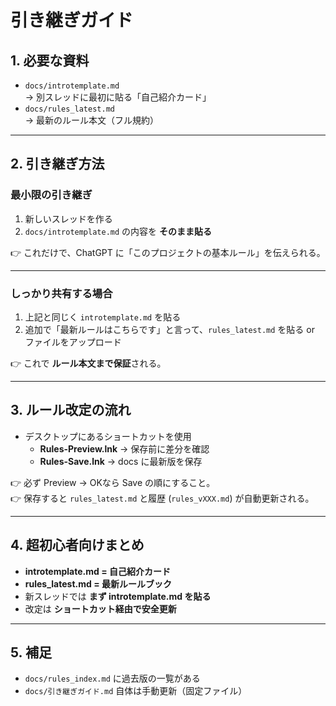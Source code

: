 # 引き継ぎガイド

## 1. 必要な資料
- `docs/introtemplate.md`  
  → 別スレッドに最初に貼る「自己紹介カード」  
- `docs/rules_latest.md`  
  → 最新のルール本文（フル規約）

---

## 2. 引き継ぎ方法
### 最小限の引き継ぎ
1. 新しいスレッドを作る  
2. `docs/introtemplate.md` の内容を **そのまま貼る**  

👉 これだけで、ChatGPT に「このプロジェクトの基本ルール」を伝えられる。

---

### しっかり共有する場合
1. 上記と同じく `introtemplate.md` を貼る  
2. 追加で「最新ルールはこちらです」と言って、`rules_latest.md` を貼る or ファイルをアップロード  

👉 これで **ルール本文まで保証**される。

---

## 3. ルール改定の流れ
- デスクトップにあるショートカットを使用  
  - **Rules-Preview.lnk** → 保存前に差分を確認  
  - **Rules-Save.lnk** → docs に最新版を保存  

👉 必ず Preview → OKなら Save の順にすること。  
👉 保存すると `rules_latest.md` と履歴 (`rules_vXXX.md`) が自動更新される。

---

## 4. 超初心者向けまとめ
- **introtemplate.md = 自己紹介カード**  
- **rules_latest.md = 最新ルールブック**  
- 新スレッドでは **まず introtemplate.md を貼る**  
- 改定は **ショートカット経由で安全更新**  

---

## 5. 補足
- `docs/rules_index.md` に過去版の一覧がある  
- `docs/引き継ぎガイド.md` 自体は手動更新（固定ファイル）  
